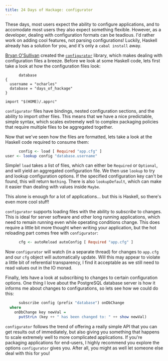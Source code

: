 ```yaml
---
title: 24 Days of Hackage: configurator
---
```


These days, most users expect the ability to configure applications, and to
accomodate most users they also expect something flexible. However, as a
developer, dealing with configuration formats can be teadious. I'd rather work
on adding cool features, not parsing configurations! Luckily, Haskell already
has a solution for you, and it's only a `cabal install` away.

[Bryan O'Sullivan](http://serpentine.com) created the
[`configurator`](http://hackage.haskell.org/package/configurator) library, which
makes dealing with configuration files a breeze. Before we look at some
Haskell code, lets first take a look at how the configuration files look:

```
      database
{
  username = "ocharles"
  database = "days_of_hackage"
}

import "$(HOME)/.apprc"
```

`configurator` files have bindings, nested configuration sections, and the
ability to import other files. This means that we have a nice predictable,
simple syntax, which scales extremely well to complex packaging policies that
require multiple files to be aggregated together.

Now that we've seen how the files are formatted, lets take a look at the Haskell
code required to consume them:

```haskell
      config <- load [ Required "app.cfg" ]
user <- lookup config "database.username"
```

Simple! `load` takes a list of files, which can either be `Required` or
`Optional`, and will yield an aggregated configuration file. We then use
`lookup` to try and lookup configuration options. If the specified configuration
key can't be found, this will return `Nothing`. There is also `lookupDefault`,
which can make it easier than dealing with values inside `Maybe`.

This alone is enough for a lot of applications... but this is Haskell, so
there's even more cool stuff!

`configurator` supports loading files with the ability to *subscribe* to
changes. This is ideal for server software and other long running applications,
which need to remain running even while operating conditions change. This does
require a little bit more thought when writing your application, but the hot
reloading part comes free with `configurator`:

```haskell
      cfg <- autoReload autoConfig [ Required "app.cfg" ]
```

Now `configurator` will watch (in a separate thread) for changes to `app.cfg`
and our `cfg` object will automatically update. Will this may appear to violate
a little bit of referential transparency, I find it acceptable as we still need
to read values out in the IO monad.

Finally, lets have a look at subscribing to changes to certain configuration
options. One thing I love about the PostgreSQL database server is how it informs
me about changes to configurations, so lets see how we could do this:

```haskell
      subscribe config (prefix "database") onDbChange
  where
    onDbChange key newVal =
      putStrLn (key ++ " has been changed to: " ++ show newVal)
```

`configurator` follows the trend of offering a really simple API that you can
get results out of immediately, but also giving you something that happens to
scale extremely well to more complicated applications. If you're packaging
applications for end-users, I highly recommend you explore the options
`configurator` gives you. After all, you might as well let someone else deal
with this for you!
